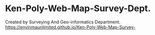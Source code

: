 # Ken-Poly-Web-Map-Survey-Dept.
Created by Surveying And Geo-informatics Department.
https://enyinmaunlimited.github.io/Ken-Poly-Web-Map-Survey-
